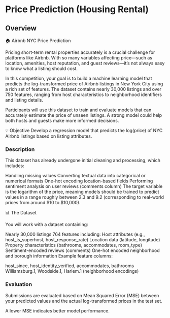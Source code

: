 # Price Prediction (Housing Rental)

## Overview

🏠 Airbnb NYC Price Prediction

Pricing short-term rental properties accurately is a crucial challenge for platforms like Airbnb. With so many variables affecting price—such as location, amenities, host reputation, and guest reviews—it’s not always easy to know what a listing should cost.

In this competition, your goal is to build a machine learning model that predicts the log-transformed price of Airbnb listings in New York City using a rich set of features. The dataset contains nearly 30,000 listings and over 750 features, ranging from host characteristics to neighborhood identifiers and listing details.

Participants will use this dataset to train and evaluate models that can accurately estimate the price of unseen listings. A strong model could help both hosts and guests make more informed decisions.



💡 Objective
Develop a regression model that predicts the log(price) of NYC Airbnb listings based on listing attributes.



### Description

This dataset has already undergone initial cleaning and processing, which includes:

Handling missing values
Converting textual data into categorical or numerical formats
One-hot encoding location-based fields
Performing sentiment analysis on user reviews (comments column)
The target variable is the logarithm of the price, meaning models should be trained to predict values in a range roughly between 2.3 and 9.2 (corresponding to real-world prices from around $10 to $10,000).

📊 The Dataset

You will work with a dataset containing:

Nearly 30,000 listings
764 features including:
Host attributes (e.g., host_is_superhost, host_response_rate)
Location data (latitude, longitude)
Property characteristics (bathrooms, accommodates, room_type)
Sentiment-encoded reviews (comments)
One-hot encoded neighborhood and borough information
Example feature columns:

host_since, host_identity_verified, accommodates, bathrooms
Williamsburg.1, Woodside.1, Harlem.1 (neighborhood encodings)



### Evaluation

Submissions are evaluated based on Mean Squared Error (MSE) between your predicted values and the actual log-transformed prices in the test set.

A lower MSE indicates better model performance.